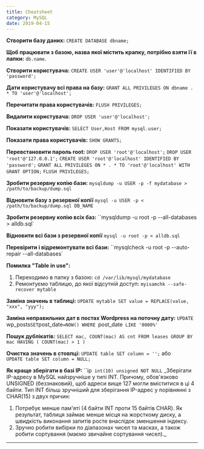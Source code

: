 ```yaml
---
title: Cheatsheet
category: MySQL
date: 2019-04-15
---
```


**Створити базу даних:**
`CREATE DATABASE dbname;`

**Щоб працювати з базою, назва якої містить крапку, потрібно взяти її в лапки:**
``db.name``.

**Створити користувача:**
`CREATE USER 'user'@'localhost' IDENTIFIED BY 'password';`

**Дати користувачу всі права на базу:**
`GRANT ALL PRIVILEGES ON dbname . * TO 'user'@'localhost';`

**Перечитати права користувачів:**
`FLUSH PRIVILEGES;`

**Видалити користувача:**
`DROP USER 'user'@'localhost';`

**Показати користувачів:**
`SELECT User,Host FROM mysql.user;`

**Показати права користувачів:**
`SHOW GRANTS;`

**Перевстановити пароль root:**
`DROP USER 'root'@'localhost';`
`DROP USER 'root'@'127.0.0.1';`
`CREATE USER 'root'@'localhost' IDENTIFIED BY 'password';`
`GRANT ALL PRIVILEGES ON * . * TO 'root'@'localhost' WITH GRANT OPTION;`
`FLUSH PRIVILEGES;`

**Зробити резервну копію бази:**
`mysqldump -u USER -p -f mydatabase > /path/to/backup/dump.sql`

**Відновити базу з резервної копії**
`mysql -u USER -p < /path/to/backup/dump.sql DB_NAME`

**Зробити резервну копію всіх баз:**
``mysqldump -u root -p --all-databases > alldb.sql`

**Відновити  всі бази з резервної копії**
`mysql -u root -p < alldb.sql`

**Перевірити і відремонтувати всі бази:**
``mysqlcheck -u root -p --auto-repair --all-databases`

**Помилка "Table in use":**
1. Переходимо в папку з базою:
`cd /var/lib/mysql/mydatabase`
2. Ремонтуємо таблицю, до якої відсутній доступ:
`myisamchk --safe-recover mytable`

**Заміна значень в таблиці:**
`UPDATE mytable SET value = REPLACE(value, "xxx", "yyy");`

**Заміна неправильних дат в постах Wordpress на поточну дату:**
`UPDATE `wp_posts` SET `post_date`=NOW() WHERE `post_date` LIKE '0000%'`

**Пошук дублікатів:**
`SELECT mac, COUNT(mac) AS cnt FROM leases GROUP BY mac HAVING ( COUNT(mac) > 1 )`

**Очистка значень в стовпці:**
`UPDATE table SET column = '';`
або
`UPDATE table SET column = NULL;`

**Як краще зберігати в базі IP:**
``ip` int(10) unsigned NOT NULL`
_Зберігати IP-адресу в MySQL найзручніше у типі INT. Причому, обов'язково UNSIGNED (беззнаковий), щоб адреси вище 127 могли вміститися в ці 4 байти.
Тип INT більш зручніший для зберігання IP-адрес у порівнянні з CHAR(15) з двух причин:
1. Потребує менше пам'яті (4 байти INT проти 15 байтів CHAR). Як результат, таблиця займає менше місця на жорсткому диску, а швидкість виконання запитів росте внаслідок зменшення індексу.
2. Зручно робити вибірки по діапазонах чисел та масках, а також робити сортування (маємо звичайне сортування чисел)._
-----